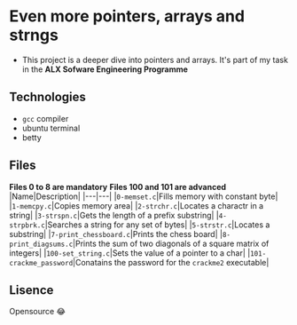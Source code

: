 # Even more pointers, arrays and strngs
- This project is a deeper dive into pointers and arrays. It's part of my task in the **ALX Sofware Engineering Programme**
## Technologies
- `gcc` compiler
- ubuntu terminal
- betty
## Files
**Files 0 to 8 are mandatory**
**Files 100 and 101 are advanced**
|Name|Description|
|---|---|
|`0-memset.c`|Fills memory with constant byte|
|`1-memcpy.c`|Copies memory area|
|`2-strchr.c`|Locates a charactr in a string|
|`3-strspn.c`|Gets the length of a prefix substring|
|`4-strpbrk.c`|Searches a string for any set of bytes|
|`5-strstr.c`|Locates a substring|
|`7-print_chessboard.c`|Prints the chess board|
|`8-print_diagsums.c`|Prints the sum of two diagonals of a square matrix of integers|
|`100-set_string.c`|Sets the value of a pointer to a char|
|`101-crackme_password`|Conatains the password for the `crackme2` executable|
## Lisence
Opensource :joy:
